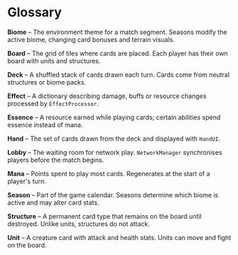 # Glossary

**Biome** – The environment theme for a match segment. Seasons modify the active biome, changing card bonuses and terrain visuals.

**Board** – The grid of tiles where cards are placed. Each player has their own board with units and structures.

**Deck** – A shuffled stack of cards drawn each turn. Cards come from neutral structures or biome packs.

**Effect** – A dictionary describing damage, buffs or resource changes processed by `EffectProcessor`.

**Essence** – A resource earned while playing cards; certain abilities spend essence instead of mana.

**Hand** – The set of cards drawn from the deck and displayed with `HandUI`.

**Lobby** – The waiting room for network play. `NetworkManager` synchronises players before the match begins.

**Mana** – Points spent to play most cards. Regenerates at the start of a player's turn.

**Season** – Part of the game calendar. Seasons determine which biome is active and may alter card stats.

**Structure** – A permanent card type that remains on the board until destroyed. Unlike units, structures do not attack.

**Unit** – A creature card with attack and health stats. Units can move and fight on the board.
